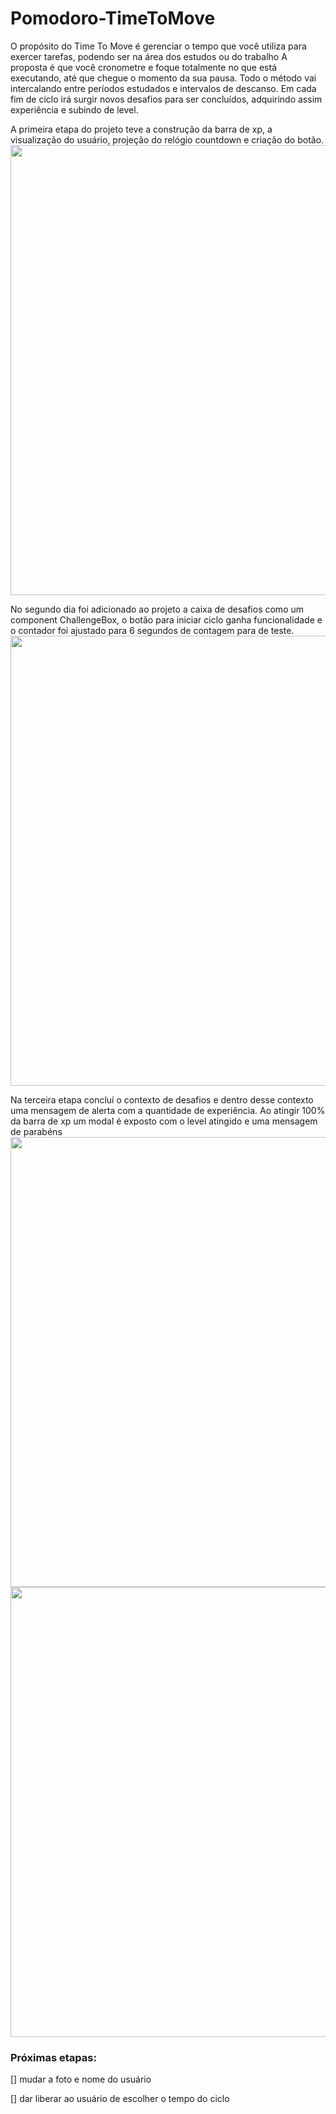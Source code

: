 # Pomodoro-TimeToMove

O propósito do Time To Move é gerenciar o tempo que você utiliza para exercer tarefas, podendo ser na área dos estudos ou do trabalho 
A proposta é que você cronometre e foque totalmente no que está executando, até que chegue o momento da sua pausa. Todo o método vai intercalando entre períodos estudados e intervalos de descanso.  Em cada fim de ciclo irá surgir novos desafios para ser concluídos, adquirindo assim experiência e subindo de level. 

A primeira etapa do projeto teve a construção da barra de xp, a visualização do usuário, projeção do relógio countdown e criação do botão. 
<img src="https://user-images.githubusercontent.com/55561761/110127226-24c60d80-7da4-11eb-8328-d8d99a765e13.png" width="720">

No segundo dia foi adicionado ao projeto a caixa de desafios como um component ChallengeBox, o botão para iniciar ciclo ganha funcionalidade e o contador foi ajustado para 6 segundos de contagem para de teste.  
<img src="https://user-images.githubusercontent.com/55561761/110127349-4aebad80-7da4-11eb-899b-38dd28fc6f4d.png" width="720">

Na terceira etapa concluí o contexto de desafios e dentro desse contexto uma mensagem de alerta com a quantidade de experiência.  Ao atingir 100% da barra de xp um modal é exposto com o level atingido e uma mensagem de parabéns
<img src="https://user-images.githubusercontent.com/55561761/110128672-d6197300-7da5-11eb-85a6-48451caf90ab.png" width="720">
<img src="https://user-images.githubusercontent.com/55561761/110127828-d82f0200-7da4-11eb-8adf-6827cb109489.png" width="720">



### Próximas etapas: 

[] mudar a foto e nome do usuário 

[] dar liberar ao usuário de escolher o tempo do ciclo 

